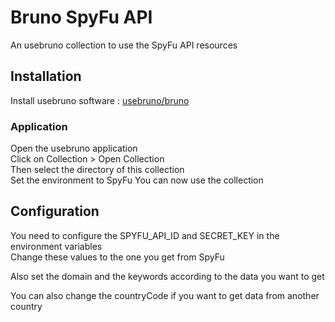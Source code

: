 # Bruno SpyFu API

An usebruno collection to use the SpyFu API resources  

## Installation

Install usebruno software : [usebruno/bruno](https://github.com/usebruno/bruno)  

### Application

Open the usebruno application  
Click on Collection > Open Collection  
Then select the directory of this collection  
Set the environment to SpyFu 
You can now use the collection  

## Configuration

You need to configure the SPYFU_API_ID and SECRET_KEY in the environment variables  
Change these values to the one you get from SpyFu 

Also set the domain and the keywords according to the data you want to get  

You can also change the countryCode if you want to get data from another country
